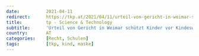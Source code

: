 ```yaml
---
date:          2021-04-11
redirect:      https://tkp.at/2021/04/11/urteil-von-gericht-in-weimar-schuetzt-kinder-vor-kindeswohlgefaehrdung/
title:         tp - Science & Technology
subtitle:      'Urteil von Gericht in Weimar schützt Kinder vor Kindeswohlgefährdung'
country:       AT
categories:    [Recht, Schulen]
tags:          [tkp, kind, maske]
---
```

